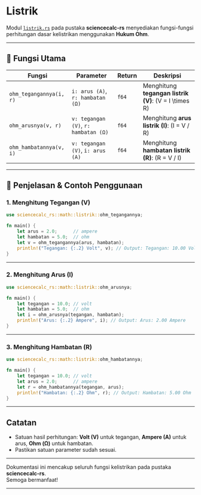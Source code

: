 # Listrik

Modul [`listrik.rs`](../src/math/listrik.rs) pada pustaka **sciencecalc-rs** menyediakan fungsi-fungsi perhitungan dasar kelistrikan menggunakan **Hukum Ohm**.

---

## 📍 Fungsi Utama

| Fungsi                       | Parameter                            | Return | Deskripsi                                                      |
|------------------------------|--------------------------------------|--------|----------------------------------------------------------------|
| `ohm_tegangannya(i, r)`      | `i: arus (A)`, `r: hambatan (Ω)`     | `f64`  | Menghitung **tegangan listrik (V)**: \(V = I \times R\)        |
| `ohm_arusnya(v, r)`          | `v: tegangan (V)`, `r: hambatan (Ω)` | `f64`  | Menghitung **arus listrik (I)**: \(I = V / R\)                 |
| `ohm_hambatannya(v, i)`      | `v: tegangan (V)`, `i: arus (A)`     | `f64`  | Menghitung **hambatan listrik (R)**: \(R = V / I\)             |

---

## 📍 Penjelasan & Contoh Penggunaan

### 1. Menghitung Tegangan (V)

```rust
use sciencecalc_rs::math::listrik::ohm_tegangannya;

fn main() {
    let arus = 2.0;      // ampere
    let hambatan = 5.0;  // ohm
    let v = ohm_tegangannya(arus, hambatan);
    println!("Tegangan: {:.2} Volt", v); // Output: Tegangan: 10.00 Volt
}
```

---

### 2. Menghitung Arus (I)

```rust
use sciencecalc_rs::math::listrik::ohm_arusnya;

fn main() {
    let tegangan = 10.0; // volt
    let hambatan = 5.0;  // ohm
    let i = ohm_arusnya(tegangan, hambatan);
    println!("Arus: {:.2} Ampere", i); // Output: Arus: 2.00 Ampere
}
```

---

### 3. Menghitung Hambatan (R)

```rust
use sciencecalc_rs::math::listrik::ohm_hambatannya;

fn main() {
    let tegangan = 10.0; // volt
    let arus = 2.0;      // ampere
    let r = ohm_hambatannya(tegangan, arus);
    println!("Hambatan: {:.2} Ohm", r); // Output: Hambatan: 5.00 Ohm
}
```

---

## Catatan

- Satuan hasil perhitungan: **Volt (V)** untuk tegangan, **Ampere (A)** untuk arus, **Ohm (Ω)** untuk hambatan.
- Pastikan satuan parameter sudah sesuai.

---

Dokumentasi ini mencakup seluruh fungsi kelistrikan pada pustaka **sciencecalc-rs**.  
Semoga bermanfaat!

---
